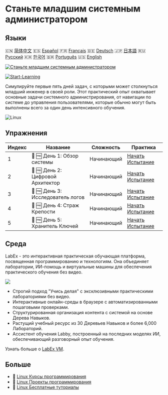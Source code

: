 # Станьте младшим системным администратором

## Языки

🇨🇳 [简体中文](README_zh.md) 🇪🇸 [Español](README_es.md) 🇫🇷 [Français](README_fr.md) 🇩🇪 [Deutsch](README_de.md) 🇯🇵 [日本語](README_ja.md) 🇷🇺 [Русский](README_ru.md) 🇰🇷 [한국어](README_ko.md) 🇧🇷 [Português](README_pt.md) 🇺🇸 [English](README.md) 

[![Станьте младшим системным администратором](https://cover-creator.labex.io/become-a-junior-system-administrator.png?lang=ru)](https://labex.io/ru/courses/become-a-junior-system-administrator)

[![Start-Learning](https://img.shields.io/badge/Start-Learning-whitesmoke?style=for-the-badge)](https://labex.io/ru/courses/become-a-junior-system-administrator)

Симулируйте первые пять дней задач, с которыми может столкнуться младший инженер в своей роли. Этот практический опыт охватывает основные задачи системного администрирования, от навигации по системе до управления пользователями, которые обычно могут быть выполнены всего за один день интенсивного обучения.

![Linux](https://img.shields.io/badge/Linux-whitesmoke?style=for-the-badge&logo=linux)


## Упражнения

|   Индекс | Название                          | Сложность   | Практика                                                                                                               |
|----------|-----------------------------------|-------------|------------------------------------------------------------------------------------------------------------------------|
|        1 | 🎯 🆓 День 1: Обзор системы       | Начинающий  | <a target='_blank' href='https://labex.io/ru/tutorials/linux-day-1-the-lay-of-the-land-596200'>Начать Испытание</a>    |
|        2 | 🎯 🆓 День 2: Цифровой Архитектор | Начинающий  | <a target='_blank' href='https://labex.io/ru/tutorials/linux-day-2-the-digital-architect-596201'>Начать Испытание</a>  |
|        3 | 🎯 🆓 День 3: Исследователь логов | Начинающий  | <a target='_blank' href='https://labex.io/ru/tutorials/linux-day-3-the-log-investigator-596202'>Начать Испытание</a>   |
|        4 | 🎯 🆓 День 4: Страж Крепости      | Начинающий  | <a target='_blank' href='https://labex.io/ru/tutorials/linux-day-4-the-fortress-guardian-596203'>Начать Испытание</a>  |
|        5 | 🎯 🆓 День 5: Хранитель Ключей    | Начинающий  | <a target='_blank' href='https://labex.io/ru/tutorials/linux-day-5-the-keeper-of-the-keys-596204'>Начать Испытание</a> |

## Среда

LabEx - это интерактивная практическая обучающая платформа, посвященная программированию и технологиям. Она объединяет лаборатории, ИИ-помощь и виртуальные машины для обеспечения практического обучения без видео.

![](https://tutorial-screenshot.getvm.io/images/vm-1725247253.png)

- Строгий подход "Учись делая" с эксклюзивными практическими лабораториями без видео.
- Интерактивные онлайн-среды в браузере с автоматизированными пошаговыми проверками.
- Структурированная организация контента с системой на основе Дерева Навыков.
- Растущий учебный ресурс из 30 Деревьев Навыков и более 6,000 Лабораторий.
- Ассистент обучения Labby, построенный на последних моделях ИИ, обеспечивающий разговорный опыт обучения.

Узнать больше о [LabEx VM](https://support.labex.io/using-labex/virtual-machine).

## Больше

- 🔗 [Linux Курсы программирования](https://github.com/labex-labs/awesome-programming-courses)
- 🔗 [Linux Проекты программирования](https://github.com/labex-labs/awesome-programming-projects)
- 🔗 [Linux Бесплатные туториалы](https://github.com/labex-labs/linux-free-tutorials)


